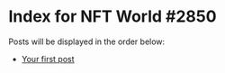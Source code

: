 # Index for NFT World #2850
Posts will be displayed in the order below:

- [Your first post](./001-first.md)

